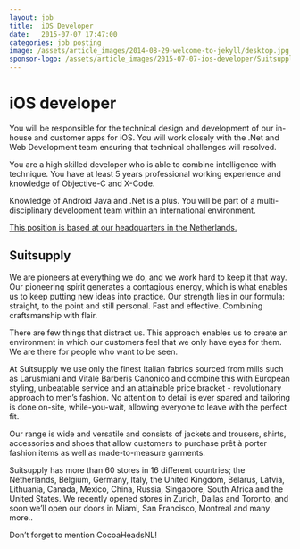 ```yaml
---
layout: job
title:  iOS Developer
date:   2015-07-07 17:47:00
categories: job posting
image: /assets/article_images/2014-08-29-welcome-to-jekyll/desktop.jpg
sponsor-logo: /assets/article_images/2015-07-07-ios-developer/Suitsupply_Logo.png
---
```


# iOS developer

You will be responsible for the technical design and development of our in-house and customer apps for iOS. You will work closely with the .Net and Web Development team ensuring that technical challenges will resolved. 

You are a high skilled developer who is able to combine intelligence with technique. You have at least 5 years professional working experience and knowledge of Objective-C and X-Code. 

Knowledge of Android Java and .Net is a plus. You will be part of a multi-disciplinary development team within an international environment.

[This position is based at our headquarters in the Netherlands.](http://eu.suitsupply.com/nl/careers-corporate-itdevelopment.html#careers-corporate-itdevelopment-iosdeveloper)

## Suitsupply

We are pioneers at everything we do, and we work hard to keep it that way. Our pioneering spirit generates a contagious energy, which is what enables us to keep putting new ideas into practice. Our strength lies in our formula: straight, to the point and still personal. Fast and effective. Combining craftsmanship with flair. 

There are few things that distract us. This approach enables us to create an environment in which our customers feel that we only have eyes for them. We are there for people who want to be seen. 

At Suitsupply we use only the finest Italian fabrics sourced from mills such as Larusmiani and Vitale Barberis Canonico and combine this with European styling, unbeatable service and an attainable price bracket - revolutionary approach to men’s fashion. No attention to detail is ever spared and tailoring is done on-site, while-you-wait, allowing everyone to leave with the perfect fit. 

Our range is wide and versatile and consists of jackets and trousers, shirts, accessories and shoes that allow customers to purchase prêt à porter fashion items as well as made-to-measure garments.


Suitsupply has more than 60 stores in 16 different countries; the Netherlands, Belgium, Germany, Italy, the United Kingdom, Belarus, Latvia, Lithuania, Canada, Mexico, China, Russia, Singapore, South Africa and the United States. We recently opened stores in Zurich, Dallas and Toronto, and soon we’ll open our doors in Miami, San Francisco, Montreal and many more..

Don’t forget to mention CocoaHeadsNL!
